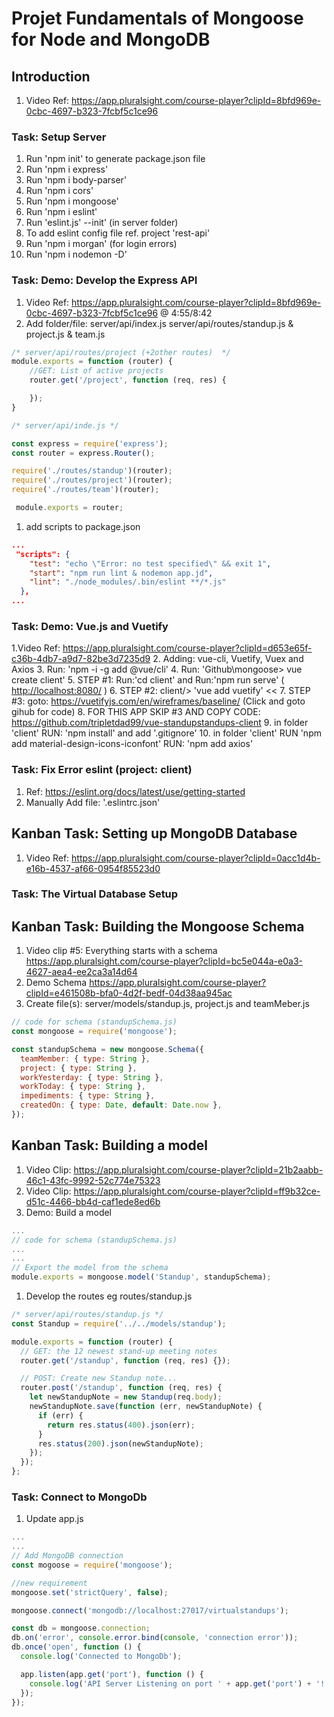 # Projet Fundamentals of Mongoose for Node and MongoDB

## Introduction

1. Video Ref: <https://app.pluralsight.com/course-player?clipId=8bfd969e-0cbc-4697-b323-7fcbf5c1ce96>

### Task: Setup Server

1. Run 'npm init' to generate package.json file
2. Run 'npm i express'
3. Run 'npm i body-parser'
4. Run 'npm  i cors'
5. Run 'npm i mongoose'
6. Run 'npm i eslint'
7. Run 'eslint.js' --init' (in server folder)
8. To add eslint config file ref. project 'rest-api'
9. Run 'npm i morgan' (for login errors)
10. Run 'npm i nodemon -D'

### Task: Demo: Develop the Express API

1. Video Ref: <https://app.pluralsight.com/course-player?clipId=8bfd969e-0cbc-4697-b323-7fcbf5c1ce96>   @ 4:55/8:42
2. Add folder/file: server/api/index.js server/api/routes/standup.js & project.js & team.js

```javascript
/* server/api/routes/project (+2other routes)  */
module.exports = function (router) {
    //GET: List of active projects
    router.get('/project', function (req, res) {

    });
}

/* server/api/inde.js */

const express = require('express');
const router = express.Router();

require('./routes/standup')(router); 
require('./routes/project')(router); 
require('./routes/team')(router); 

 module.exports = router;
 ```

1. add scripts to package.json

```json
...
 "scripts": {
    "test": "echo \"Error: no test specified\" && exit 1",
    "start": "npm run lint & nodemon app.jd",
    "lint": "./node_modules/.bin/eslint **/*.js"
  },
...
```

### Task: Demo: Vue.js and Vuetify

1.Video Ref: <https://app.pluralsight.com/course-player?clipId=d653e65f-c36b-4db7-a9d7-82be3d7235d9>
2. Adding: vue-cli, Vuetify, Vuex and Axios
3. Run: 'npm -i -g add @vue/cli'
4. Run: 'Github\mongoose\> vue create client'
5. STEP #1: Run:'cd client' and Run:'npm run serve' ( <http://localhost:8080/> )
6. STEP #2: client/> 'vue add vuetify' <<
7. STEP #3: goto: <https://vuetifyjs.com/en/wireframes/baseline/> (Click and goto gihub for code)
8. FOR THIS APP SKIP #3 AND COPY CODE: <https://github.com/tripletdad99/vue-standupstandups-client>
9. in folder 'client' RUN: 'npm install' and add '.gitignore'
10. in folder 'client' RUN 'npm add material-design-icons-iconfont' RUN: 'npm add axios'

### Task: Fix Error eslint (project: client)

1. Ref: <https://eslint.org/docs/latest/use/getting-started>
2. Manually Add file: '.eslintrc.json'

## Kanban Task: Setting up MongoDB Database

1. Video Ref: <https://app.pluralsight.com/course-player?clipId=0acc1d4b-e16b-4537-af66-0954f85523d0>

### Task: The Virtual Database Setup

## Kanban Task: Building the Mongoose Schema

1. Video clip #5: Everything starts with a schema <https://app.pluralsight.com/course-player?clipId=bc5e044a-e0a3-4627-aea4-ee2ca3a14d64>
2. Demo Schema <https://app.pluralsight.com/course-player?clipId=e461508b-bfa0-4d2f-bedf-04d38aa945ac>
3. Create file(s): server/models/standup.js, project.js and teamMeber.js

```javascript
// code for schema (standupSchema.js)
const mongoose = require('mongoose');

const standupSchema = new mongoose.Schema({
  teamMember: { type: String },
  project: { type: String },
  workYesterday: { type: String },
  workToday: { type: String },
  impediments: { type: String },
  createdOn: { type: Date, default: Date.now },
});
```

## Kanban Task: Building a model

1. Video Clip: <https://app.pluralsight.com/course-player?clipId=21b2aabb-46c1-43fc-9992-52c774e75323>
2. Video Clip: <https://app.pluralsight.com/course-player?clipId=ff9b32ce-d51c-4466-bb4d-caf1ede8ed6b>
3. Demo: Build a model

```javascript
...
// code for schema (standupSchema.js)
...
...
// Export the model from the schema
module.exports = mongoose.model('Standup', standupSchema);
```

1. Develop the routes eg routes/standup.js

```javascript
/* server/api/routes/standup.js */
const Standup = require('../../models/standup');

module.exports = function (router) {
  // GET: the 12 newest stand-up meeting notes
  router.get('/standup', function (req, res) {});

  // POST: Create new Standup note...
  router.post('/standup', function (req, res) {
    let newStandupNote = new Standup(req.body);
    newStandupNote.save(function (err, newStandupNote) {
      if (err) {
        return res.status(400).json(err);
      }
      res.status(200).json(newStandupNote);
    });
  });
};
```

### Task: Connect to MongoDb

1. Update app.js

```javascript
...
...
// Add MongoDB connection
const mogoose = require('mongoose');

//new requirement
mongoose.set('strictQuery', false);

mongoose.connect('mongodb://localhost:27017/virtualstandups');

const db = mongoose.connection;
db.on('error', console.error.bind(console, 'connection error'));
db.once('open', function () {
  console.log('Connected to MongoDb');

  app.listen(app.get('port'), function () {
    console.log('API Server Listening on port ' + app.get('port') + '!');
  });
});
```
